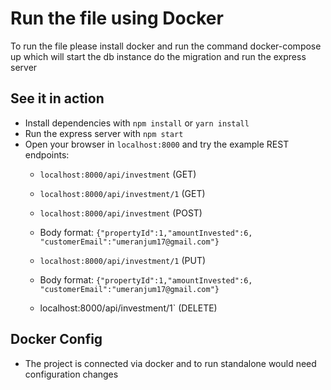 # Run the file using Docker

To run the file please install docker and run the command docker-compose up which will start the db instance do the migration and run the express server

## See it in action

* Install dependencies with `npm install` or `yarn install`
* Run the express server with `npm start`
* Open your browser in `localhost:8000` and try the example REST endpoints:
	* `localhost:8000/api/investment` (GET)
	* `localhost:8000/api/investment/1` (GET)
	* `localhost:8000/api/investment` (POST)
	* Body format: 
	`{"propertyId":1,"amountInvested":6, "customerEmail":"umeranjum17@gmail.com"}`
    
	* `localhost:8000/api/investment/1` (PUT)
	* Body format: 
	`{"propertyId":1,"amountInvested":6, "customerEmail":"umeranjum17@gmail.com"}`
  
	* localhost:8000/api/investment/1` (DELETE)

## Docker Config
* The project is connected via docker and to run standalone would need configuration changes
